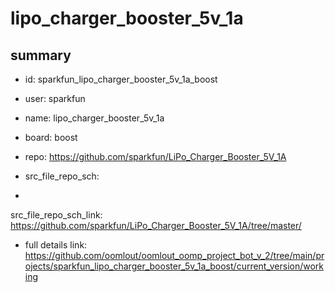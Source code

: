 # lipo_charger_booster_5v_1a
 
## summary 
* id: sparkfun_lipo_charger_booster_5v_1a_boost
* user: sparkfun
* name: lipo_charger_booster_5v_1a
* board: boost
* repo: https://github.com/sparkfun/LiPo_Charger_Booster_5V_1A



* src_file_repo_sch: 
*
 src_file_repo_sch_link: https://github.com/sparkfun/LiPo_Charger_Booster_5V_1A/tree/master/
* full details link: https://github.com/oomlout/oomlout_oomp_project_bot_v_2/tree/main/projects/sparkfun_lipo_charger_booster_5v_1a_boost/current_version/working  






